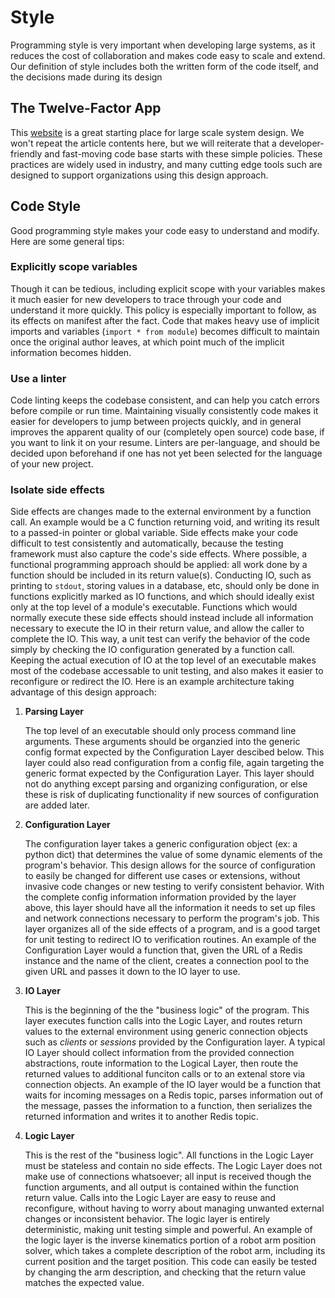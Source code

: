 # Style

Programming style is very important when developing large systems, as it
reduces the cost of collaboration and makes code easy to scale and extend. Our
definition of style includes both the written form of the code itself, and the
decisions made during its design

## The Twelve-Factor App

This [website](https://12factor.net/) is a great starting place for large scale
system design. We won't repeat the article contents here, but we will reiterate
that a developer-friendly and fast-moving code base starts with these simple
policies. These practices are widely used in industry, and many cutting edge
tools such are designed to support organizations using this design approach.

## Code Style

Good programming style makes your code easy to understand and modify. Here are
some general tips:

### Explicitly scope variables
Though it can be tedious, including explicit
scope with your variables makes it much easier for new developers to trace
through your code and understand it more quickly. This policy is especially
important to follow, as its effects on manifest after the fact. Code that
makes heavy use of implicit imports and variables (`import * from module`)
becomes difficult to maintain once the original author leaves, at which
point much of the implicit information becomes hidden.

### Use a linter
Code linting keeps the codebase consistent, and can help
you catch errors before compile or run time. Maintaining visually
consistently code makes it easier for developers to jump between projects
quickly, and in general improves the apparent quality of our (completely 
open source) code base, if you want to link it on your resume. Linters are
per-language, and should be decided upon beforehand if one has not yet been
selected for the language of your new project.

### Isolate side effects
Side effects are changes made to the external
environment by a function call. An example would be a C function returning
void, and writing its result to a passed-in pointer or global variable.
Side effects make your code difficult to test consistently and
automatically, because the testing framework must also capture the code's
side effects. Where possible, a functional programming approach should be
applied: all work done by a function should be included in its return
value(s). Conducting IO, such as printing to `stdout`, storing values in
a database, etc, should only be done in functions explicitly marked as
IO functions, and which should ideally exist only at the top level of a
module's executable. Functions which would normally execute these side
effects should instead include all information necessary to execute the IO
in their return value, and allow the caller to complete the IO. This way,
a unit test can verify the behavior of the code simply by checking the IO
configuration generated by a function call. Keeping the actual execution
of IO at the top level of an executable makes most of the codebase
accessable to unit testing, and also makes it easier to reconfigure or
redirect the IO. Here is an example architecture taking advantage of this
design approach:
1. __Parsing Layer__

    The top level of an executable should only process command line arguments.
    These arguments should be organzied into the generic config format expected
    by the Configuration Layer descibed below. This layer could also read
    configuration from a config file, again targeting the generic format
    expected by the Configuration Layer. This layer should not do anything
    except parsing and organizing configuration, or else these is risk of
    duplicating functionality if new sources of configuration are added later.
2. __Configuration Layer__

    The configuration layer takes a generic configuration object (ex: a python
    dict) that determines the value of some dynamic elements of the program's
    behavior. This design allows for the source of configuration to easily be
    changed for different use cases or extensions, without invasive code
    changes or new testing to verify consistent behavior. With the
    complete config information information provided by the layer above, this
    layer should have all the information it needs to set up files and network
    connections necessary to perform the program's job. This layer organizes
    all of the side effects of a program, and is a good target for unit testing
    to redirect IO to verification routines. An example of the Configuration
    Layer would a function that, given the URL of a Redis instance and the name
    of the client, creates a connection pool to the given URL and passes it
    down to the IO layer to use.
4. __IO Layer__

    This is the beginning of the  the "business logic" of the program. This
    layer executes function calls into the Logic Layer, and routes return
    values to the external environment using generic connection objects such as
    _clients_ or _sessions_ provided by the Configuration layer. A typical IO
    Layer should collect information from the provided connection abstractions,
    route information to the Logical Layer, then route the returned values to
    additional funciton calls or to an extenal store via connection objects. An
    example of the IO layer would be a function that waits for incoming
    messages on a Redis topic, parses information out of the message, passes
    the information to a function, then serializes the returned information
    and writes it to another Redis topic.
5. __Logic Layer__

    This is the rest of the "business logic". All functions in the Logic Layer
    must be stateless and contain no side effects. The Logic Layer does not
    make use of connections whatsoever; all input is received though the
    function arguments, and all output is contained within the function return
    value. Calls into the Logic Layer are easy to reuse and reconfigure,
    without having to worry about managing unwanted external changes or
    inconsistent behavior. The logic layer is entirely deterministic, making
    unit testing simple and powerful. An example of the logic layer is the
    inverse kinematics portion of a robot arm position solver, which takes
    a complete description of the robot arm, including its current position and
    the target position. This code can easily be tested by changing the arm
    description, and checking that the return value matches the expected value.